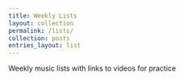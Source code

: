 ```yaml
---
title: Weekly Lists
layout: collection
permalink: /lists/
collection: posts
entries_layout: list
---
```


Weekly music lists with links to videos for practice
